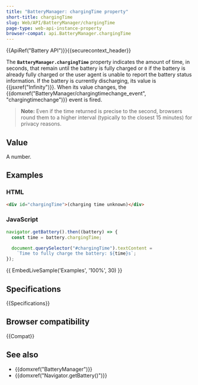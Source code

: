 ```yaml
---
title: "BatteryManager: chargingTime property"
short-title: chargingTime
slug: Web/API/BatteryManager/chargingTime
page-type: web-api-instance-property
browser-compat: api.BatteryManager.chargingTime
---
```


{{ApiRef("Battery API")}}{{securecontext_header}}

The **`BatteryManager.chargingTime`** property indicates the amount of time, in seconds, that remain until the battery is fully charged or `0` if the battery is already fully charged or the user agent is unable to report the battery status information.
If the battery is currently discharging, its value is {{jsxref("Infinity")}}.
When its value changes, the {{domxref("BatteryManager/chargingtimechange_event", "chargingtimechange")}} event is fired.

> **Note:** Even if the time returned is precise to the second,
> browsers round them to a higher interval
> (typically to the closest 15 minutes) for privacy reasons.

## Value

A number.

## Examples

### HTML

```html
<div id="chargingTime">(charging time unknown)</div>
```

### JavaScript

```js
navigator.getBattery().then((battery) => {
  const time = battery.chargingTime;

  document.querySelector("#chargingTime").textContent =
    `Time to fully charge the battery: ${time}s`;
});
```

{{ EmbedLiveSample('Examples', '100%', 30) }}

## Specifications

{{Specifications}}

## Browser compatibility

{{Compat}}

## See also

- {{domxref("BatteryManager")}}
- {{domxref("Navigator.getBattery()")}}
